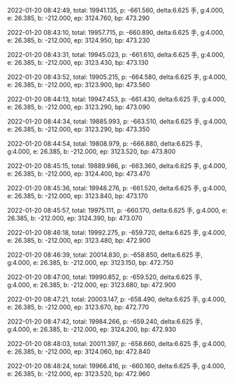 2022-01-20 08:42:49, total: 19941.135, p: -661.560, delta:6.625 手, g:4.000, e: 26.385, b: -212.000, ep: 3124.760, bp: 473.290

2022-01-20 08:43:10, total: 19957.715, p: -660.890, delta:6.625 手, g:4.000, e: 26.385, b: -212.000, ep: 3124.950, bp: 473.230

2022-01-20 08:43:31, total: 19945.023, p: -661.610, delta:6.625 手, g:4.000, e: 26.385, b: -212.000, ep: 3123.430, bp: 473.130

2022-01-20 08:43:52, total: 19905.215, p: -664.580, delta:6.625 手, g:4.000, e: 26.385, b: -212.000, ep: 3123.900, bp: 473.560

2022-01-20 08:44:13, total: 19947.453, p: -661.430, delta:6.625 手, g:4.000, e: 26.385, b: -212.000, ep: 3123.290, bp: 473.090

2022-01-20 08:44:34, total: 19885.993, p: -663.510, delta:6.625 手, g:4.000, e: 26.385, b: -212.000, ep: 3123.290, bp: 473.350

2022-01-20 08:44:54, total: 19808.979, p: -666.880, delta:6.625 手, g:4.000, e: 26.385, b: -212.000, ep: 3123.520, bp: 473.800

2022-01-20 08:45:15, total: 19889.986, p: -663.360, delta:6.625 手, g:4.000, e: 26.385, b: -212.000, ep: 3124.400, bp: 473.470

2022-01-20 08:45:36, total: 19948.276, p: -661.520, delta:6.625 手, g:4.000, e: 26.385, b: -212.000, ep: 3123.840, bp: 473.170

2022-01-20 08:45:57, total: 19975.111, p: -660.170, delta:6.625 手, g:4.000, e: 26.385, b: -212.000, ep: 3124.390, bp: 473.070

2022-01-20 08:46:18, total: 19992.275, p: -659.720, delta:6.625 手, g:4.000, e: 26.385, b: -212.000, ep: 3123.480, bp: 472.900

2022-01-20 08:46:39, total: 20014.830, p: -658.850, delta:6.625 手, g:4.000, e: 26.385, b: -212.000, ep: 3123.150, bp: 472.750

2022-01-20 08:47:00, total: 19990.852, p: -659.520, delta:6.625 手, g:4.000, e: 26.385, b: -212.000, ep: 3123.680, bp: 472.900

2022-01-20 08:47:21, total: 20003.147, p: -658.490, delta:6.625 手, g:4.000, e: 26.385, b: -212.000, ep: 3123.670, bp: 472.770

2022-01-20 08:47:42, total: 19984.266, p: -659.240, delta:6.625 手, g:4.000, e: 26.385, b: -212.000, ep: 3124.200, bp: 472.930

2022-01-20 08:48:03, total: 20011.397, p: -658.660, delta:6.625 手, g:4.000, e: 26.385, b: -212.000, ep: 3124.060, bp: 472.840

2022-01-20 08:48:24, total: 19966.416, p: -660.160, delta:6.625 手, g:4.000, e: 26.385, b: -212.000, ep: 3123.520, bp: 472.960